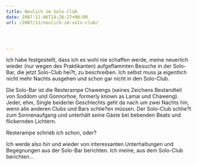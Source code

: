 ```yaml
---
title: Neulich im Solo-Club
date: 2007-11-06T14:26:27+00:00
url: /2007/11/neulich-im-solo-club/




---
```

Ich habe festgestellt, dass ich es wohl nie schaffen werde, meine neuerlich wieder (nur wegen des Praktikanten) aufgeflammten Besuche in der Solo-Bar, die jetzt Solo-Club hei?t, zu beschreiben. Ich selbst muss ja eigentlich nicht mehr Nachts ausgehen und schon gar nicht in den Solo-Club.

Die Solo-Bar ist die Resterampe Chawengs (seines Zeichens Bestandteil von Soddom und Gonnorhoe, formerly known as Lamai und Chaweng). Jeder, ehm, Single beiderlei Geschlechts geht da nach um zwei Nachts hin, wenn alle anderen Clubs und Bars schlie?en müssen. Der Solo-Club schlie?t zum Sonnenaufgang und unterhält seine Gäste bei bebenden Beats und flickernden Lichtern.

Resterampe schrieb ich schon, oder?

Ich werde also hin und wieder von interessanten Unterhaltungen und Begegnungen aus der Solo-Bar berichten. Ich meine, aus dem Solo-Club berichten...
